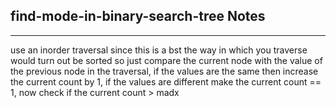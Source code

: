 <h2>find-mode-in-binary-search-tree Notes</h2><hr>use an inorder traversal since this is a bst
the way in which you traverse would turn out be sorted so just compare the current node with the value of the previous node in the traversal, if the values are the same then increase the current count by 1, if the values are different make the current count == 1, 
now check if the current count > madx